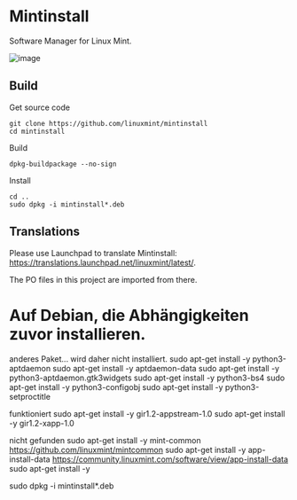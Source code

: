 # Mintinstall

Software Manager for Linux Mint.

![image](https://user-images.githubusercontent.com/19881231/122644976-86767180-d120-11eb-9cf4-eed2813f749b.png)

## Build
Get source code
```
git clone https://github.com/linuxmint/mintinstall
cd mintinstall
```
Build
```
dpkg-buildpackage --no-sign
```
Install
```
cd ..
sudo dpkg -i mintinstall*.deb
```

## Translations
Please use Launchpad to translate Mintinstall: https://translations.launchpad.net/linuxmint/latest/.

The PO files in this project are imported from there.



# Auf Debian, die Abhängigkeiten zuvor installieren.

anderes Paket... wird daher nicht installiert.
sudo apt-get install -y python3-aptdaemon
sudo apt-get install -y aptdaemon-data
sudo apt-get install -y python3-aptdaemon.gtk3widgets
sudo apt-get install -y python3-bs4
sudo apt-get install -y python3-configobj
sudo apt-get install -y python3-setproctitle

funktioniert
sudo apt-get install -y gir1.2-appstream-1.0
sudo apt-get install -y gir1.2-xapp-1.0

nicht gefunden
sudo apt-get install -y mint-common					https://github.com/linuxmint/mintcommon
sudo apt-get install -y app-install-data			https://community.linuxmint.com/software/view/app-install-data
sudo apt-get install -y

sudo dpkg -i mintinstall*.deb
